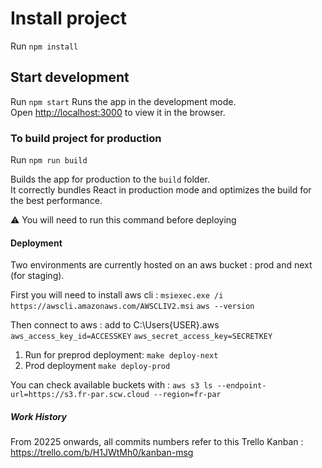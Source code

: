 # Install project

Run `npm install`

## Start development

Run `npm start`
Runs the app in the development mode.\
Open [http://localhost:3000](http://localhost:3000) to view it in the browser.

### To build project for production

Run `npm run build`

Builds the app for production to the `build` folder.\
It correctly bundles React in production mode and optimizes the build for the best performance.

⚠️ You will need to run this command before deploying

#### Deployment

Two environments are currently hosted on an aws bucket : prod and next (for staging).

First you will need to install aws cli :
`msiexec.exe /i https://awscli.amazonaws.com/AWSCLIV2.msi`
`aws --version`

Then connect to aws : add to C:\Users\{USER}\.aws
`aws_access_key_id=ACCESSKEY`
`aws_secret_access_key=SECRETKEY`

1. Run for preprod deployment:
    `make deploy-next`
2. Prod deployment
    `make deploy-prod`


You can check available buckets with :
    `aws s3 ls --endpoint-url=https://s3.fr-par.scw.cloud --region=fr-par`

##### Work History
From 20225 onwards, all commits numbers refer to this Trello Kanban : https://trello.com/b/H1JWtMh0/kanban-msg
